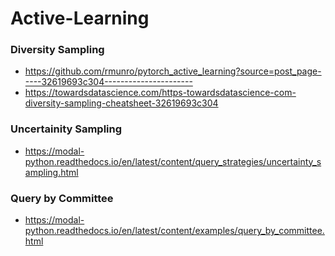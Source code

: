 # Active-Learning


### Diversity Sampling

- https://github.com/rmunro/pytorch_active_learning?source=post_page-----32619693c304----------------------
- https://towardsdatascience.com/https-towardsdatascience-com-diversity-sampling-cheatsheet-32619693c304

### Uncertainity Sampling 

- https://modal-python.readthedocs.io/en/latest/content/query_strategies/uncertainty_sampling.html

### Query by Committee

- https://modal-python.readthedocs.io/en/latest/content/examples/query_by_committee.html


